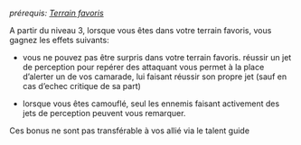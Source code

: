 *prérequis: [Terrain favoris](../../1.%20Talent%20de%20base/Terrain%20favoris.md)*

A partir du niveau 3, lorsque vous êtes dans votre terrain favoris, vous gagnez les effets suivants:

-   vous ne pouvez pas être surpris dans votre terrain favoris. réussir un jet de perception pour repérer des attaquant vous permet à la place d’alerter un de vos camarade, lui faisant réussir son propre jet (sauf en cas d’echec critique de sa part)
    
-   lorsque vous êtes camouflé, seul les ennemis faisant activement des jets de perception peuvent vous remarquer.
    

Ces bonus ne sont pas transférable à vos allié via le talent guide

